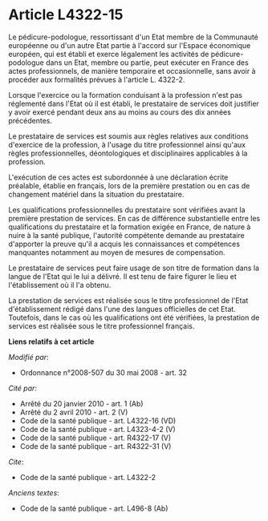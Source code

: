 # Article L4322-15

Le pédicure-podologue, ressortissant d'un Etat membre de la Communauté européenne ou d'un autre Etat partie à l'accord sur
l'Espace économique européen, qui est établi et exerce légalement les activités de pédicure-podologue dans un Etat, membre ou
partie, peut exécuter en France des actes professionnels, de manière temporaire et occasionnelle, sans avoir à procéder aux
formalités prévues à l'article L. 4322-2.

Lorsque l'exercice ou la formation conduisant à la profession n'est pas réglementé dans l'Etat où il est établi, le
prestataire de services doit justifier y avoir exercé pendant deux ans au moins au cours des dix années précédentes. 

Le prestataire de services est soumis aux règles relatives aux conditions d'exercice de la profession, à l'usage du titre
professionnel ainsi qu'aux règles professionnelles, déontologiques et disciplinaires applicables à la profession.

L'exécution de ces actes est subordonnée à une déclaration écrite préalable, établie en français, lors de la première
prestation ou en cas de changement matériel dans la situation du prestataire. 

Les qualifications professionnelles du prestataire sont vérifiées avant la première prestation de services. En cas de
différence substantielle entre les qualifications du prestataire et la formation exigée en France, de nature à nuire à la
santé publique, l'autorité compétente demande au prestataire d'apporter la preuve qu'il a acquis les connaissances et
compétences manquantes notamment au moyen de mesures de compensation. 

Le prestataire de services peut faire usage de son titre de formation dans la langue de l'Etat qui le lui a délivré. Il est
tenu de faire figurer le lieu et l'établissement où il l'a obtenu. 

La prestation de services est réalisée sous le titre professionnel de l'Etat d'établissement rédigé dans l'une des langues
officielles de cet Etat. Toutefois, dans le cas où les qualifications ont été vérifiées, la prestation de services est
réalisée sous le titre professionnel français.

**Liens relatifs à cet article**

_Modifié par_:

  - Ordonnance n°2008-507 du 30 mai 2008 - art. 32

_Cité par_:

  - Arrêté du 20 janvier 2010 - art. 1 (Ab)
  - Arrêté du 2 avril 2010 - art. 2 (V)
  - Code de la santé publique - art. L4322-16 (VD)
  - Code de la santé publique - art. L4323-4-2 (V)
  - Code de la santé publique - art. R4322-17 (V)
  - Code de la santé publique - art. R4322-31 (V)

_Cite_:

  - Code de la santé publique - art. L4322-2

_Anciens textes_:

  - Code de la santé publique - art. L496-8 (Ab)
